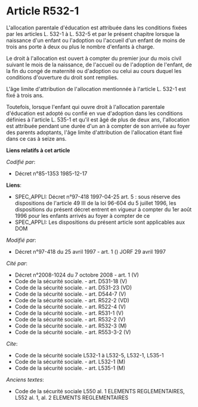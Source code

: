 # Article R532-1

L'allocation parentale d'éducation est attribuée dans les conditions     fixées par les articles L. 532-1 à L. 532-5 et par
le présent chapitre lorsque la naissance d'un enfant ou l'adoption ou l'accueil d'un enfant de moins de trois ans porte à
deux ou plus le nombre d'enfants à charge. 

Le droit à l'allocation est ouvert à compter du premier jour du mois civil suivant le mois de la naissance, de l'accueil ou
de l'adoption de l'enfant, de la fin du congé de maternité ou d'adoption ou celui au cours duquel les conditions d'ouverture
du droit sont remplies. 

L'âge limite d'attribution de l'allocation mentionnée à l'article L. 532-1 est fixé à trois ans. 

Toutefois, lorsque l'enfant qui ouvre droit à l'allocation parentale d'éducation est adopté ou confié en vue d'adoption dans
les conditions définies à l'article L. 535-1 et qu'il est âgé de plus de deux ans, l'allocation est attribuée pendant une
durée d'un an à compter de son arrivée au foyer des parents adoptants, l'âge limite d'attribution de l'allocation étant fixé
dans ce cas à seize ans.

**Liens relatifs à cet article**

_Codifié par_:

  - Décret n°85-1353 1985-12-17

**Liens**:

  - SPEC_APPLI: Décret n°97-418 1997-04-25 art. 5 : sous réserve des dispositions de l'article 49 III de la loi 96-604 du 5 juillet 1996, les dispositions du présent décret entrent en vigueur à compter du 1er août 1996 pour les enfants arrivés au foyer à compter de ce
  - SPEC_APPLI: Les dispositions du présent article sont applicables aux DOM

_Modifié par_:

  - Décret n°97-418 du 25 avril 1997 - art. 1 () JORF 29 avril 1997

_Cité par_:

  - Décret n°2008-1024 du 7 octobre 2008 - art. 1 (V)
  - Code de la sécurité sociale. - art. D531-18 (V)
  - Code de la sécurité sociale. - art. D531-23 (VD)
  - Code de la sécurité sociale. - art. D544-7 (V)
  - Code de la sécurité sociale. - art. R522-2 (VD)
  - Code de la sécurité sociale. - art. R522-4 (V)
  - Code de la sécurité sociale. - art. R531-1 (V)
  - Code de la sécurité sociale. - art. R532-2 (V)
  - Code de la sécurité sociale. - art. R532-3 (M)
  - Code de la sécurité sociale. - art. R553-3-2 (V)

_Cite_:

  - Code de la sécurité sociale L532-1 à L532-5, L532-1, L535-1
  - Code de la sécurité sociale. - art. L532-1 (M)
  - Code de la sécurité sociale. - art. L535-1 (M)

_Anciens textes_:

  - Code de la sécurité sociale L550 al. 1 ELEMENTS REGLEMENTAIRES, L552 al. 1, al. 2 ELEMENTS REGLEMENTAIRES
